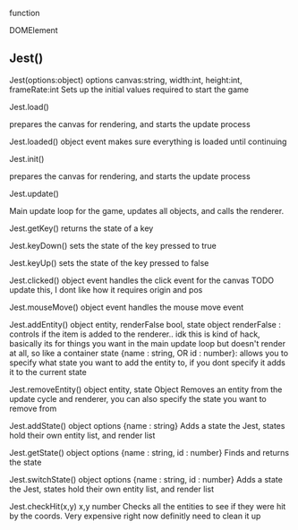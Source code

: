 <!-- Start D:\xampp\htdocs\jest\source\game.js -->

function

DOMElement

## Jest()

Jest(options:object)
options canvas:string, width:int, height:int, frameRate:int
Sets up the initial values required to start the game

Jest.load()

prepares the canvas for rendering, and starts the update process

Jest.loaded()
object event
makes sure everything is loaded until continuing

Jest.init()

prepares the canvas for rendering, and starts the update process

Jest.update()

Main update loop for the game, updates all objects, and calls the renderer.

Jest.getKey()
returns the state of a key

Jest.keyDown()
sets the state of the key pressed to true

Jest.keyUp()
sets the state of the key pressed to false

Jest.clicked()
object event
handles the click event for the canvas
TODO update this, I dont like how it requires origin and pos

Jest.mouseMove()
object event
handles the mouse move event

Jest.addEntity()
object entity, renderFalse bool, state object
renderFalse : controls if the item is added to the renderer.. idk this is kind of hack, basically its for things you want in the
main update loop but doesn't render at all, so like a container
state {name : string, OR id : number}: allows you to specify what state you want to add the entity to, if you dont specify it adds it to the current state

Jest.removeEntity()
object entity, state Object
Removes an entity from the update cycle and renderer, you can also specify the state you want to remove from

Jest.addState()
object options
{name : string}
Adds a state the Jest, states hold their own entity list, and render list

Jest.getState()
object options
{name : string, id : number}
Finds and returns the state

Jest.switchState()
object options
{name : string, id : number}
Adds a state the Jest, states hold their own entity list, and render list

Jest.checkHit(x,y)
x,y number
Checks all the entities to see if they were hit by the coords. Very expensive right now definitly need to clean it up

<!-- End D:\xampp\htdocs\jest\source\game.js -->
